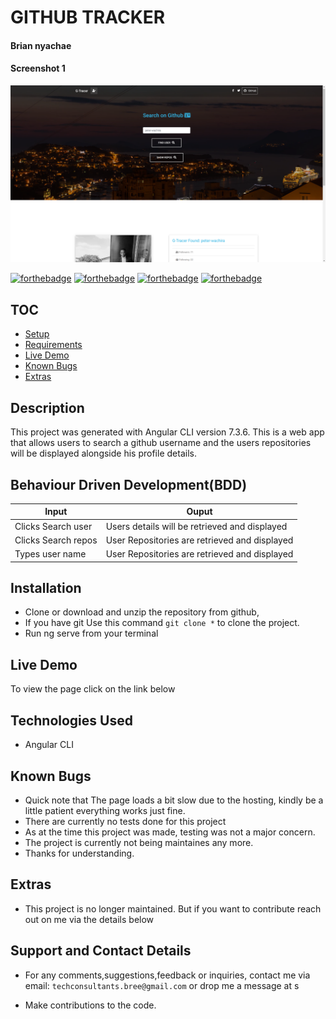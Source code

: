 
# GITHUB TRACKER

#### Brian nyachae

#### Screenshot 1

![](screenshots/screenshotang.png)




[![forthebadge](https://forthebadge.com/images/badges/powered-by-electricity.svg)](https://forthebadge.com)
[![forthebadge](https://forthebadge.com/images/badges/made-with-typescript.svg)](https://forthebadge.com)
[![forthebadge](https://forthebadge.com/images/badges/uses-html.svg)](https://forthebadge.com)
[![forthebadge](https://forthebadge.com/images/badges/uses-css.svg)](https://forthebadge.com)




## TOC

- [Setup](#Installation)
- [Requirements](#Description)
- [Live Demo](#Live)
- [Known Bugs](#extras)
- [Extras](#extras)




## Description

This project was generated with Angular CLI version 7.3.6. This is a web app that allows users to search a github username and the users repositories will be displayed alongside his profile details.

## Behaviour Driven Development(BDD)


| Input                        | Ouput                                                                                            |
|--------------------------    |----------------------------------------------------------------------------------------------    |
| Clicks Search user    | Users details will be retrieved and  displayed                  |
| Clicks Search repos         | User Repositories are retrieved and displayed             |
| Types user name       | User Repositories are retrieved and displayed             |



## Installation 


- Clone  or download and unzip the repository from github, 
- If you have git Use this command `git clone *` to clone the project.
- Run ng serve from your terminal

## Live Demo
To view the page click on the link below





## Technologies Used
- Angular CLI


## Known Bugs
- Quick note that The page loads a bit slow due to the hosting, kindly be a little patient everything works just fine.
- There are currently no tests done for this project
- As at the time this project was made, testing was not a major concern.
- The project is currently not being maintaines any more.
- Thanks for understanding.


## Extras

- This project is no longer maintained. But if you want to contribute reach out on me via the details below 

## Support and Contact Details

- For any comments,suggestions,feedback or inquiries, contact me via email: `techconsultants.bree@gmail.com` or drop me a message at s


- Make contributions to the code.




